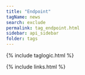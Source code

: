 ```yaml
---
title: "Endpoint"
tagName: news
search: exclude
permalink: tag_endpoint.html
sidebar: api_sidebar
folder: tags
---
```

{% include taglogic.html %}

{% include links.html %}
